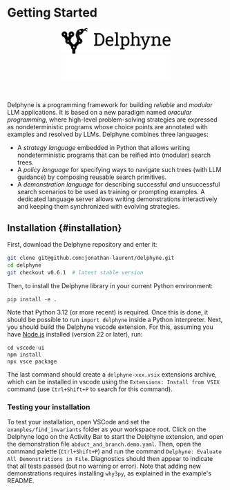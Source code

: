 # Getting Started

<!-- We do not show the page title -->
<style> .md-content .md-typeset h1 { display: none; } </style>

<p align="center" style="margin-bottom: 45px">
  <img src="assets/logos/black/banner.png#only-light" alt="Delphyne Logo" width="50%"/>
  <img src="assets/logos/white/banner.png#only-dark" alt="Delphyne Logo" width="50%"/>
</p>

Delphyne is a programming framework for building _reliable_ and _modular_ LLM applications. It is based on a new paradigm named _oracular programming_, where high-level problem-solving strategies are expressed as nondeterministic programs whose choice points are annotated with examples and resolved by LLMs. Delphyne combines three languages:

- A _strategy language_ embedded in Python that allows writing nondeterministic programs that can be reified into (modular) search trees.
- A _policy language_ for specifying ways to navigate such trees (with LLM guidance) by composing reusable search primitives.
- A _demonstration language_ for describing successful _and_ unsuccessful search scenarios to be used as training or prompting examples. A dedicated language server allows writing demonstrations interactively and keeping them synchronized with evolving strategies.

## Installation {#installation}

First, download the Delphyne repository and enter it:

```sh
git clone git@github.com:jonathan-laurent/delphyne.git
cd delphyne
git checkout v0.6.1  # latest stable version
```

Then, to install the Delphyne library in your current Python environment:

```
pip install -e .
```

Note that Python 3.12 (or more recent) is required. Once this is done, it should be possible to run `import delphyne` inside a Python interpreter. Next, you should build the Delphyne vscode extension. For this, assuming you have [Node.js](https://nodejs.org/en/download) installed (version 22 or later), run:

```
cd vscode-ui
npm install
npx vsce package
```

The last command should create a `delphyne-xxx.vsix` extensions archive, which can be installed in vscode using the `Extensions: Install from VSIX` command (use `Ctrl+Shift+P` to search for this command).

### Testing your installation

To test your installation, open VSCode and set the `examples/find_invariants` folder as your workspace root. Click on the Delphyne logo on the Activity Bar to start the Delphyne extension, and open the demonstration file `abduct_and_branch.demo.yaml`. Then, open the command palette (`Ctrl+Shift+P`) and run the command `Delphyne: Evaluate All Demonstrations in File`. Diagnostics should then appear to indicate that all tests passed (but no warning or error). Note that adding new demonstrations requires installing `why3py`, as explained in the example's README.